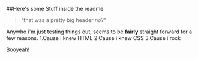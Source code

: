 ##Here's some Stuff inside the readme

> "that was a pretty big header _no_?"

Anywho i'm just testing things out, seems to be **fairly** straight forward for a few reasons.
  1.Cause i knew HTML
  2.Cause i knew CSS
  3.Cause i rock

 Booyeah!